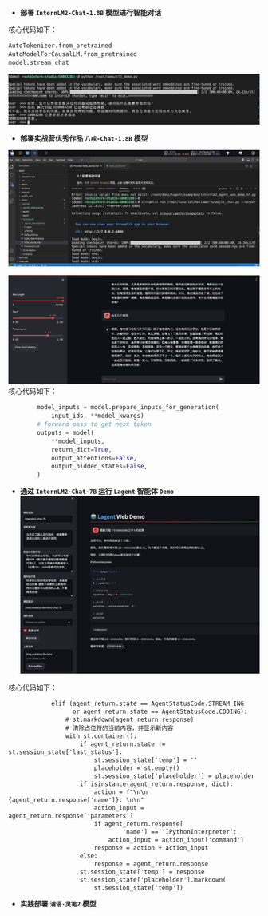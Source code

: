 - **部署 `InternLM2-Chat-1.8B` 模型进行智能对话**

核心代码如下：

```python
AutoTokenizer.from_pretrained
AutoModelForCausalLM.from_pretrained
model.stream_chat
```
![alt text](images/hw2-1.png)

- **部署实战营优秀作品 `八戒-Chat-1.8B` 模型**

![alt text](images/hw2-2.png)

![alt text](images/hw2-3.png)
核心代码如下：

```python
        model_inputs = model.prepare_inputs_for_generation(
            input_ids, **model_kwargs)
        # forward pass to get next token
        outputs = model(
            **model_inputs,
            return_dict=True,
            output_attentions=False,
            output_hidden_states=False,
        )
```

- **通过 `InternLM2-Chat-7B` 运行 `Lagent` 智能体 `Demo`**
![alt text](images/hw4-1.png)

核心代码如下：


```
            elif (agent_return.state == AgentStatusCode.STREAM_ING
                  or agent_return.state == AgentStatusCode.CODING):
                # st.markdown(agent_return.response)
                # 清除占位符的当前内容，并显示新内容
                with st.container():
                    if agent_return.state != st.session_state['last_status']:
                        st.session_state['temp'] = ''
                        placeholder = st.empty()
                        st.session_state['placeholder'] = placeholder
                    if isinstance(agent_return.response, dict):
                        action = f"\n\n {agent_return.response['name']}: \n\n"
                        action_input = agent_return.response['parameters']
                        if agent_return.response[
                                'name'] == 'IPythonInterpreter':
                            action_input = action_input['command']
                        response = action + action_input
                    else:
                        response = agent_return.response
                    st.session_state['temp'] = response
                    st.session_state['placeholder'].markdown(
                        st.session_state['temp'])
```

- **实践部署 `浦语·灵笔2` 模型**
